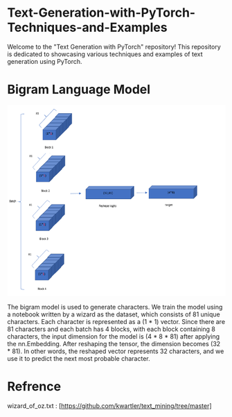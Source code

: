 # Text-Generation-with-PyTorch-Techniques-and-Examples
Welcome to the "Text Generation with PyTorch" repository! This repository is dedicated to showcasing various techniques and examples of text generation using PyTorch.

# Bigram Language Model
![bigram img](https://github.com/faezeh-gholamrezaie/Text-Generation-with-PyTorch-Techniques-and-Examples/blob/main/image/Image-bigram.png)

The bigram model is used to generate characters. We train the model using a notebook written by a wizard as the dataset, which consists of 81 unique characters. Each character is represented as a (1 * 1) vector. Since there are 81 characters and each batch has 4 blocks, with each block containing 8 characters, the input dimension for the model is (4 * 8 * 81) after applying the nn.Embedding. After reshaping the tensor, the dimension becomes (32 * 81). In other words, the reshaped vector represents 32 characters, and we use it to predict the next most probable character.

# Refrence 
wizard_of_oz.txt : [https://github.com/kwartler/text_mining/tree/master]
